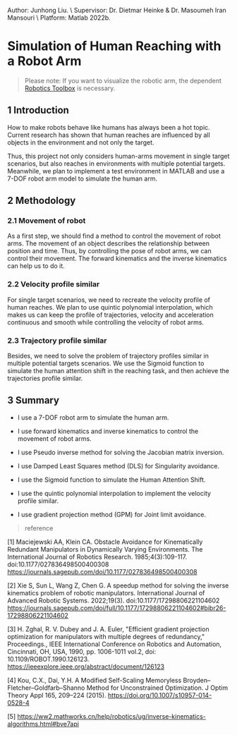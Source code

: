 Author: Junhong Liu.
\\
Supervisor: Dr. Dietmar Heinke & Dr. Masoumeh Iran Mansouri
\\
Platform: Matlab 2022b.

# Simulation of Human Reaching with a Robot Arm

> Please note: If you want to visualize the robotic arm, the dependent [Robotics Toolbox](https://petercorke.com/toolboxes/robotics-toolbox/) is necessary.

## 1 Introduction

How to make robots behave like humans has always been a hot topic. Current research has shown that human reaches are influenced by all objects in the environment and not only the target.

Thus, this project not only considers human-arms movement in single target scenarios, but also reaches in environments with multiple potential targets. Meanwhile, we plan to implement a test environment in MATLAB and use a 7-DOF robot arm model to simulate the human arm. 

## 2 Methodology

### 2.1 Movement of robot

As a first step, we should find a method to control the movement of robot arms. The movement of an object describes the relationship between position and time. Thus, by controlling the pose of robot arms, we can control their movement. The forward kinematics and the inverse kinematics can help us to do it.

### 2.2 Velocity profile similar

For single target scenarios, we need to recreate the velocity profile of human reaches. We plan to use quintic polynomial interpolation, which makes us can keep the profile of trajectories, velocity and acceleration continuous and smooth while controlling the velocity of robot arms.

### 2.3 Trajectory  profile similar

Besides, we need to solve the problem of trajectory profiles similar in multiple potential targets scenarios. We use the Sigmoid function to simulate the human attention shift in the reaching task, and then achieve the trajectories profile similar.

## 3 Summary

* I use a 7-DOF robot arm to simulate the human arm.

* I use forward kinematics and inverse kinematics to control the movement of robot arms.

* I use Pseudo inverse method for solving the Jacobian matrix inversion.

* I use Damped Least Squares method (DLS) for Singularity avoidance.

* I use the Sigmoid function to simulate the Human Attention Shift.

* I use the quintic polynomial interpolation to implement the velocity profile similar.

* I use gradient projection method (GPM) for Joint limit avoidance.

> reference

[1] Maciejewski AA, Klein CA. Obstacle Avoidance for Kinematically Redundant Manipulators in Dynamically Varying Environments. The International Journal of Robotics Research. 1985;4(3):109-117. doi:10.1177/027836498500400308 https://journals.sagepub.com/doi/10.1177/027836498500400308

[2] Xie S, Sun L, Wang Z, Chen G. A speedup method for solving the inverse kinematics problem of robotic manipulators. International Journal of Advanced Robotic Systems. 2022;19(3). doi:10.1177/17298806221104602 https://journals.sagepub.com/doi/full/10.1177/17298806221104602#bibr26-17298806221104602

[3] H. Zghal, R. V. Dubey and J. A. Euler, "Efficient gradient projection optimization for manipulators with multiple degrees of redundancy," Proceedings., IEEE International Conference on Robotics and Automation, Cincinnati, OH, USA, 1990, pp. 1006-1011 vol.2, doi: 10.1109/ROBOT.1990.126123. https://ieeexplore.ieee.org/abstract/document/126123

[4] Kou, C.X., Dai, Y.H. A Modified Self-Scaling Memoryless Broyden–Fletcher–Goldfarb–Shanno Method for Unconstrained Optimization. J Optim Theory Appl 165, 209–224 (2015). https://doi.org/10.1007/s10957-014-0528-4

[5] https://ww2.mathworks.cn/help/robotics/ug/inverse-kinematics-algorithms.html#bve7api
